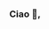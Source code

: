 ### Ciao 👋, 

<!--
**DAP93/DAP93** is a ✨ _special_ ✨ repository because its `README.md` (this file) appears on your GitHub profile.

Here are some ideas to get you started:

- 🔭 I’m currently working on Lithium Ions Battery modelling
- 🌱 I’m currently learning advance feature for Python and C++ 
- 👯 I’m looking to collaborate on Atomistic Models
- 🤔 I’m looking for help with ...
- 💬 Ask me about ...
- 📫 How to reach me: ...
- 😄 Pronouns: ...
- ⚡ Fun fact: ...
-->
